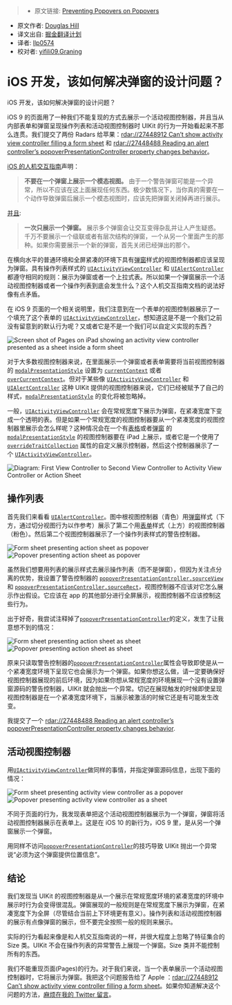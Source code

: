 > * 原文链接: [Preventing Popovers on Popovers
](https://pspdfkit.com/blog/2016/popovers-on-popovers/)
* 原文作者: [Douglas Hill](https://twitter.com/qdoug)
* 译文出自: [掘金翻译计划](https://github.com/xitu/gold-miner)
* 译者:  [llp0574](https://github.com/llp0574)
* 校对者: [yifili09](https://github.com/yifili09),[Graning](https://github.com/Graning)

# iOS 开发，该如何解决弹窗的设计问题？

iOS 开发，该如何解决弹窗的设计问题？

iOS 9 的页面用了一种我们不能复现的方式去展示一个活动视图控制器，并且当从内部表单和弹窗呈现操作列表和活动视图控制器时 UIKit 的行为一开始看起来不那么连贯。我们提交了两份 Radars 给苹果：[rdar://27448912 Can’t show activity view controller filling a form sheet](http://openradar.appspot.com/27448912) 和 [rdar://27448488 Reading an alert controller’s popoverPresentationController property changes behavior](http://openradar.appspot.com/27448488)。

[iOS 的人机交互指南](https://developer.apple.com/ios/human-interface-guidelines/interaction/modality/)声明：

> **不要在一个弹窗上展示一个模态视图。** 由于一个警告弹窗可能是一个异常，所以不应该在这上面展现任何东西。极少数情况下，当你真的需要在一个动作导致弹窗后展示一个模态视图时，应该先把弹窗关闭掉再进行展示。

[并且](https://developer.apple.com/ios/human-interface-guidelines/ui-views/popovers/):

> **一次只展示一个弹窗。** 展示多个弹窗会让交互变得杂乱并让人产生疑惑。千万不要展示一个级联或者有层次结构的弹窗，一个从另一个里面产生的那种。如果你需要展示一个新的弹窗，首先关闭已经弹出的那个。

在横向水平的普通环境和全屏紧凑的环境下具有[弹窗](https://developer.apple.com/reference/uikit/uimodalpresentationstyle/1621382-popover)样式的视图控制器都应该呈现为弹窗。具有操作列表样式的 [`UIActivityViewController`](https://developer.apple.com/reference/uikit/uiactivityviewcontroller) 和 [`UIAlertController`](https://developer.apple.com/reference/uikit/uialertcontroller) 都遵守相同的规则：展示为弹窗或者一个上拉式表。所以如果一个弹窗展示一个活动视图控制器或者一个操作列表到底会发生什么？这个人机交互指南文档的说法好像有点矛盾。

在 iOS 9 页面的一个相关说明里，我们注意到在一个表单的视图控制器展示了一个填充了这个表单的 [`UIActivityViewController`](https://developer.apple.com/reference/uikit/uiactivityviewcontroller)，想知道这是不是一个我们之前没有留意到的默认行为呢？又或者它是不是一个我们可以自定义实现的东西？

![Screen shot of Pages on iPad showing an activity view controller presented as a sheet inside a form sheet](https://pspdfkit.com/images/blog/2016/popovers-on-popovers/pages-sheet-in-form-sheet-59e3007e.jpg)

对于大多数视图控制器来说，在里面展示一个弹窗或者表单需要将当前视图控制器的 [`modalPresentationStyle`](https://developer.apple.com/reference/uikit/uimodalpresentationstyle) 设置为 [`currentContext`](https://developer.apple.com/reference/uikit/uimodalpresentationstyle/1621493-currentcontext) 或者 [`overCurrentContext`](https://developer.apple.com/reference/uikit/uimodalpresentationstyle/1621507-overcurrentcontext)。但对于某些像 [`UIActivityViewController`](https://developer.apple.com/reference/uikit/uiactivityviewcontroller) 和 [`UIAlertController`](https://developer.apple.com/reference/uikit/uialertcontroller) 这种 UIKit 提供的视图控制器来说，它们已经被赋予了自己的样式，[`modalPresentationStyle`](https://developer.apple.com/reference/uikit/uimodalpresentationstyle) 的变化将被忽略掉。

一般，[`UIActivityViewController`](https://developer.apple.com/reference/uikit/uiactivityviewcontroller) 会在常规宽度下展示为弹窗，在紧凑宽度下变成一个透明的表。但是如果一个常规宽度的视图控制器要从一个紧凑宽度的视图控制器里展示会怎么样呢？这种情况会在一个有[表格](https://developer.apple.com/reference/uikit/uimodalpresentationstyle/1621491-formsheet)或者[弹窗](https://developer.apple.com/reference/uikit/uimodalpresentationstyle/1621382-popover) 的 [`modalPresentationStyle`](https://developer.apple.com/reference/uikit/uimodalpresentationstyle) 的视图控制器要在 iPad 上展示，或者它是一个使用了 [`overrideTraitCollection`](https://developer.apple.com/reference/uikit/uipresentationcontroller/1618335-overridetraitcollection) 属性的自定义展示控制器，然后这个控制器展示了一个 [`UIActivityViewController`](https://developer.apple.com/reference/uikit/uiactivityviewcontroller)。

![Diagram: First View Controller to Second View Controller to Activity View Controller or Action Sheet](https://pspdfkit.com/images/blog/2016/popovers-on-popovers/diagram-23ed42d7.png)

## 操作列表

首先我们来看看 [`UIAlertController`](https://developer.apple.com/reference/uikit/uialertcontroller)。图中根视图控制器（青色）用[弹窗](https://developer.apple.com/reference/uikit/uimodalpresentationstyle/1621382-popover)样式（下方，通过切分视图行为以作参考）展示了第二个用[表单](https://developer.apple.com/reference/uikit/uimodalpresentationstyle/1621491-formsheet)样式（上方）的视图控制器（粉色）。然后第二个视图控制器展示了一个操作列表样式的警告控制器。

![Form sheet presenting action sheet as popover](https://pspdfkit.com/images/blog/2016/popovers-on-popovers/form-sheet-action-popover-c90794ab.jpg) ![Popover presenting action sheet as popover](https://pspdfkit.com/images/blog/2016/popovers-on-popovers/popover-action-popover-fca43393.jpg)

虽然我们想要用列表的展示样式去展示操作列表（而不是弹窗），但因为关注点分离的优势，我设置了警告控制器的 [`popoverPresentationController.sourceView`](https://developer.apple.com/reference/uikit/uipopoverpresentationcontroller/1622313-sourceview) 和 [`popoverPresentationController.sourceRect`](https://developer.apple.com/reference/uikit/uipopoverpresentationcontroller/1622324-sourcerect)，视图控制器不应该对它怎么展示作出假设。它应该在 app 的其他部分进行全屏展示，视图控制器不应该控制这些行为。

出于好奇，我尝试注释掉了[`popoverPresentationController`](https://developer.apple.com/reference/uikit/uiviewcontroller/1621428-popoverpresentationcontroller)的定义，发生了让我意想不到的情况：

![Form sheet presenting action sheet as sheet](https://pspdfkit.com/images/blog/2016/popovers-on-popovers/form-sheet-action-sheet-38753715.jpg) ![Popover presenting action sheet as sheet](https://pspdfkit.com/images/blog/2016/popovers-on-popovers/popover-action-sheet-2b011d4f.jpg)

原来只读取警告控制器的[`popoverPresentationController`](https://developer.apple.com/reference/uikit/uiviewcontroller/1621428-popoverpresentationcontroller)属性会导致即使是从一个紧凑宽度环境下呈现它也会展示为一个弹窗。如果你想这么做，请一定要确保好视图控制器展现的前后环境，因为如果你想从常规宽度的环境展现一个没有设置弹窗源码的警告控制器，UIKit 就会抛出一个异常。切记在展现触发的时候即使呈现视图控制器是在一个紧凑宽度环境下，当展示被激活的时候它还是有可能发生改变。

我提交了一个 [rdar://27448488 Reading an alert controller’s popoverPresentationController property changes behavior](http://openradar.appspot.com/27448488).

## 活动视图控制器

用[`UIActivityViewController`](https://developer.apple.com/reference/uikit/uiactivityviewcontroller)做同样的事情，并指定弹窗源码信息，出现下面的情况：

![Form sheet presenting activity view controller as a popover](https://pspdfkit.com/images/blog/2016/popovers-on-popovers/form-sheet-activity-318dfc25.jpg) ![Popover presenting activity view controller as a sheet](https://pspdfkit.com/images/blog/2016/popovers-on-popovers/popover-activity-4bde59d8.jpg)

不同于页面的行为，我发现表单把这个活动视图控制器展示为一个弹窗，弹窗将活动视图控制器展示在表单上。这是在 iOS 10 的新行为，iOS 9 里，是从另一个弹窗展示一个弹窗。

用同样不访问[`popoverPresentationController`](https://developer.apple.com/reference/uikit/uiviewcontroller/1621428-popoverpresentationcontroller)的技巧导致 UIKit 抛出一个异常说“必须为这个弹窗提供位置信息”。

## 结论

我们发现当 UIKit 的视图控制器是从一个展示在常规宽度环境的紧凑宽度的环境中展示时行为会变得很混乱。弹窗展现的一般规则是在常规宽度下展示为弹窗，在紧凑宽度下为全屏（尽管结合当前上下环境更有意义）。操作列表和活动视图控制器的展示有点像弹窗的展示，但不要完全按照一般的规则来展示。

实际的行为看起来像是和人机交互指南说的一样，并很大程度上忽略了特征集合的 Size 类。UIKit 不会在操作列表的异常警告上展现一个弹窗。Size 类并不能控制所有的东西。

我们不能重现页面(Pages)的行为。对于我们来说，当一个表单展示一个活动视图控制器时，它将展示为弹窗。我把这个问题报告给了 Apple ：[rdar://27448912 Can’t show activity view controller filling a form sheet](http://openradar.appspot.com/27448912)。如果你知道解决这个问题的方法，[麻烦在我的 Twitter 留言](https://twitter.com/qdoug)。
